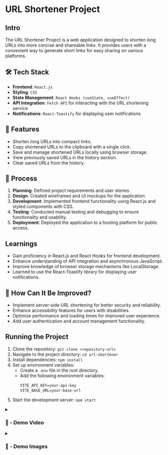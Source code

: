 # URL Shortener Project

## Intro
The URL Shortener Project is a web application designed to shorten long URLs into more concise and shareable links. It provides users with a convenient way to generate short links for easy sharing on various platforms.

##  🛠️ Tech Stack
- **Frontend**: `React.js`
- **Styling**: `CSS`
- **State Management**: `React Hooks (useState, useEffect)`
- **API Integration**: `Fetch API` for interacting with the URL shortening service
- **Notifications**: `React-Toastify` for displaying user notifications


## 🚀 Features
- Shorten long URLs into compact links.
- Copy shortened URLs to the clipboard with a single click.
- Save and manage shortened URLs locally using browser storage.
- View previously saved URLs in the history section.
- Clear saved URLs from the history.

## 📝 Process
1. **Planning**: Defined project requirements and user stories.
2. **Design**: Created wireframes and UI mockups for the application.
3. **Development**: Implemented frontend functionality using React.js and styled components with CSS.
4. **Testing**: Conducted manual testing and debugging to ensure functionality and usability.
5. **Deployment**: Deployed the application to a hosting platform for public access.

## Learnings
- Gain proficiency in React.js and React Hooks for frontend development.
- Enhance understanding of API integration and asynchronous JavaScript.
- Improve knowledge of browser storage mechanisms like LocalStorage.
- Learned to use the React-Toastify library for displaying user notifications.

## 🤔 How Can It Be Improved?
- Implement server-side URL shortening for better security and reliability.
- Enhance accessibility features for users with disabilities.
- Optimize performance and loading times for improved user experience.
- Add user authentication and account management functionality.

## Running the Project
1. Clone the repository: `git clone <repository-url>`
2. Navigate to the project directory: `cd url-shortener`
3. Install dependencies: `npm install`
4. Set up environment variables:
   - Create a `.env` file in the root directory.
   - Add the following environment variables:
     ```
     VITE_API_KEY=your-api-key
     VITE_BASE_URL=your-base-url
     ```
5. Start the development server: `npm start`


<details>
<summary><h3> 🎥 - Demo Video </h3></summary>

#

<video src="https://github.com/Kainat18/Url-Shortener/assets/92010815/6eb8c4b6-096b-4d98-a857-b3cca7fac2df" controls="controls" style="max-width: 730px;">
</video>
</details>

<details>
<summary><h3> 📸 - Demo Images </h3></summary>

#

![preview](./public/shortUrl.png)

#

![preview](./public/ShortenedUrl.png)

</details>

